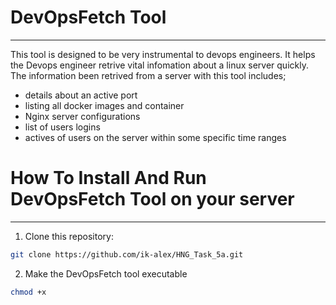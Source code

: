 # DevOpsFetch Tool
---

This tool is designed to be very instrumental to devops engineers. It helps the Devops engineer retrive vital infomation about a linux server quickly. The information been retrived from a server with this tool includes; 
- details about an active port
- listing all docker images and container
- Nginx server configurations
- list of users logins
- actives of users on the server within some specific time ranges

# How To Install And Run DevOpsFetch Tool on your server
---

1. Clone this repository:
```sh
git clone https://github.com/ik-alex/HNG_Task_5a.git
```
2. Make the DevOpsFetch tool executable
```sh
chmod +x 
